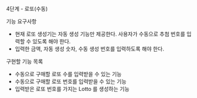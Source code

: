 4단계 - 로또(수동)

기능 요구사항

- 현재 로또 생성기는 자동 생성 기능만 제공한다. 사용자가 수동으로 추첨 번호를 입력할 수 있도록 해야 한다.
- 입력한 금액, 자동 생성 숫자, 수동 생성 번호를 입력하도록 해야 한다.


구현할 기능 목록

- 수동으로 구매할 로또 수를 입력받을 수 있는 기능
- 수동으로 구매할 로또 번호를 입력받을 수 있는 기능
- 입력받은 로또 번호를 가지는 Lotto 를 생성하는 기능